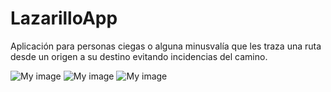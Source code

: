 # LazarilloApp
Aplicación para personas ciegas o alguna minusvalía que les traza una ruta desde un origen a su destino evitando incidencias del camino.

![My image](http://i.imgur.com/guuMoWN.jpg)
![My image](http://i.imgur.com/guuMoWN.jpg)
![My image](http://i.imgur.com/guuMoWN.jpg)
